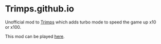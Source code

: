 # Trimps.github.io

Unofficial mod to <a href="https://github.com/Trimps/Trimps.github.io">Trimps</a> which adds turbo mode to speed the game up x10 or x100.

This mod can be played <a href="https://evidentlycube.github.io/TurboTrimps/">here</a>.
